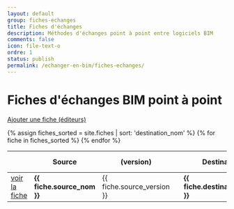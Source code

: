 ```yaml
---
layout: default
group: fiches-echanges
title: Fiches d'échanges
description: Méthodes d'échanges point à point entre logiciels BIM
comments: false
icon: file-text-o
ordre: 1
status: publish
permalink: /echanger-en-bim/fiches-echanges/
---
```


# Fiches d'échanges BIM point à point

<div class="row">
  <div class="col-12">
    <p class="text-right"><a class="btn btn-sm btn-secondary" href="/echanger-en-bim/fiches-echanges/nouvelle/" role="button"><i class="fa fa-plus" aria-hidden="true"></i> Ajouter une fiche (éditeurs)</a></p>
  </div>
</div>

<div class="row">
  <div class="col-12">
    <table id="tablefilter" class="table table-responsive-lg">
      <thead class="thead-light">
        <tr>
          <th></th>
          <th>Source</th>
          <th>(version)</th>
          <th></th>
          <th>Destination</th>
          <th>(version)</th>
          <th>Usage-Métier</th>
          <th>Mise à jour</th>
        </tr>
      </thead>
      <tbody>
        {% assign fiches_sorted = site.fiches | sort: 'destination_nom' %}
        {% for fiche in fiches_sorted %}
          <tr>
            <td><a class="btn btn-primary btn-sm" href="{{ fiche.url }}" role="button"><i class="fa fa-file-text-o" aria-hidden="true"></i> voir la fiche</a></td>              
            <td><strong>{{ fiche.source_nom }}</strong></td>
            <td>{{ fiche.source_version }}</td>
            <td><i class="fa fa-arrow-right" aria-hidden="true"></i></td>
            <td><strong>{{ fiche.destination_nom }}</strong></td>
            <td>{{ fiche.destination_version }}</td>
            <td>{{ fiche.usage_metier }}</td>
            <td><i class="fa fa-clock-o" aria-hidden="true"></i> {{ fiche.maj }}</td>
          </tr>
        {% endfor %}
      </tbody>
    </table>
  </div>
</div>  

